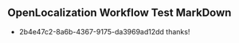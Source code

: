 ## OpenLocalization Workflow Test MarkDown
* 2b4e47c2-8a6b-4367-9175-da3969ad12dd 
thanks!<!--HONumber=Mar16_HO3-->

